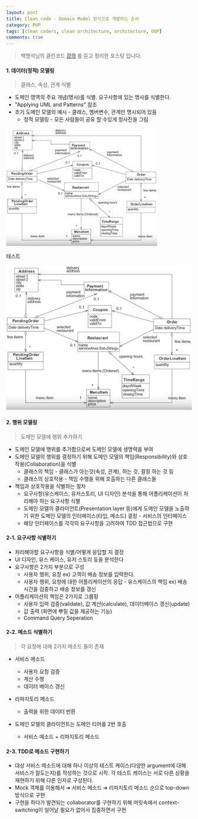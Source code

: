 ```yaml
---
layout: post
title: Clean code - Domain Model 방식으로 개발하는 순서
category: PHP
tags: [clean coders, clean architecture, architecture, OOP]
comments: true
---
```


> 백명석님의 클린코드 [강의](https://www.youtube.com/playlist?list=PLuLb6MC4SOvXCRePHrb4e-EYadjZ9KHyH) 를 듣고 정리한 포스팅 입니다.

#### 1. 데이터(정적) 모델링 
>  클래스, 속성, 관계 식별

- 도메인 영역의 주요 개념(명사)를 식별. 요구사항에 있는 명사를 식별한다.
- "Applying UML and Patterns" 참조 
- 초기 도메인 모델의 예시 - 클래스, 멤버변수, 관계만 명시되어 있음
	- 정적 모델링 - 모든 사람들이 공유 할 수있게 청사진을 그림

<img src="img/cc11_domain.png" style="zoom:40%;" />



테스트

![](img/cc11_domain.png)





#### 2. 행위 모델링

>  도메인 모델에 행위 추가하기

- 도메인 모델에 행위를 추가함으로써 도메인 모델에 생명력을 부여
- 도메인 모델의 행위를 결정하기 위해 도메인 모델의 책임(Responsibility)와 상호작용(Collaboration)을 식별
  - 클래스의 책임 - 클래스가 아는것(속성, 관계), 하는 것, 결정 하는 것 등
  - 클래스의 상호작용 - 책임 수행을 위해 호출하는 다른 클래스들
- 책임과 상호작용을 식별하는 절차
  - 요구사항(유스케이스, 유저스토리, UI 디자인) 분석을 통해 어플리케이션이 처리해야 하는 요구사항 식별
  - 도메인 모델의 클라이언트(Presentation layer 등)에게 도메인 모델을 노출하기 위한 도메인 모델의 인터페이스(타입, 메소드) 결정 - 서비스의 인터페이스
  - 해당 인터페이스를 각각의 요구사항을 고려하여 TDD 접근법으로 구현

#### 2-1. 요구사항 식별하기

- 처리해야할 요구사항을 식별/어떻게 응답할 지 결정
- UI 디자인, 유스 케이스, 유저 스토리 등을 분석한다
- 요구사항은 2가지 부분으로 구성
  - 사용자 행위, 요청  ex) 고객이 배송 정보를 입력한다.
  - 사용자 행위, 요청에 대한 어플리케이션의 응답 - 유스케이스의 책임 ex) 배송 시간을 검증하고 배송 정보를 갱신
- 어플리케이션의 책임은 2가지로 그룹핑
  - 사용자 입력 검증(validate), 값 계산(calculate), 데이터베이스 갱신(update)
  - 값 출력 (화면에 뿌릴 값을 제공하는 기능)
  - Command Query Seperation

#### 2-2. 메소드 식별하기
>  각 요청에 대해 2가지 메소드 들이 존재

- 서비스 메소드
  - 사용자 요청 검증
  - 계산 수행
  - 데이터 베이스 갱신
- 리파지토리 메소드
  
  - 출력을 위한 데이터 반환
- 도메인 모델의 클라이언트는 도메인 티어를 2번 호출
  - 서비스 메소드 + 리파지토리 메소드
  
  
#### 2-3. TDD로 메소드 구현하기

- 대상 서비스 메소드에 대해 하나 이상의 테스트 케이스(다양한 argument에 대해 서비스가 잘도는지)를 작성하는 것으로 시작. 각 테스트 케이스는 서로 다른 상황을 재현하기 위해 다른 인자로 구성된다.
- Mock 객체를 이용해서 ➔ 서비스 메소드 ➔ 리파지토리 메소드 순으로 top-down 방식으로 구현
- 구현을 하다가 발견되는 collaborator를 구현하기 위해 머릿속에서 context-switching이 일어날 필요가 없어서 집중하면서 구현